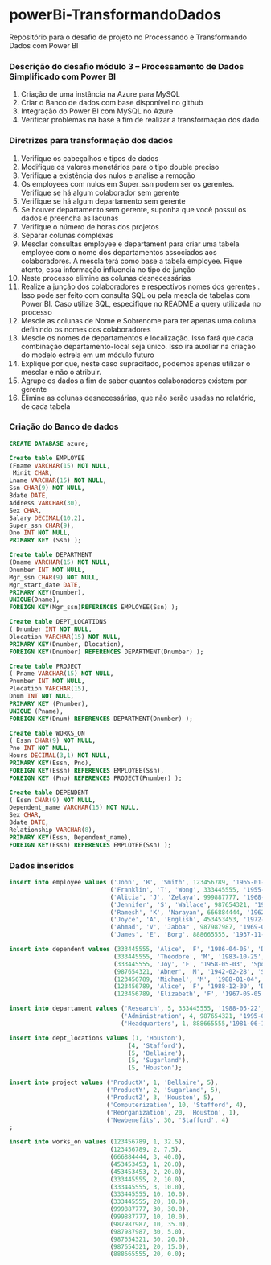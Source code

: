 # powerBi-TransformandoDados
Repositório para o desafio de projeto no Processando e Transformando Dados com Power BI

### Descrição do desafio módulo 3 – Processamento de Dados Simplificado com Power BI
1. Criação de uma instância na Azure para MySQL
2. Criar o Banco de dados com base disponível no github
3. Integração do Power BI com MySQL no Azure
4. Verificar problemas na base a fim de realizar a transformação dos dado

### Diretrizes para transformação dos dados
1. Verifique os cabeçalhos e tipos de dados
2. Modifique os valores monetários para o tipo double preciso
3. Verifique a existência dos nulos e analise a remoção
4. Os employees com nulos em Super_ssn podem ser os gerentes. Verifique se há algum colaborador sem gerente
5. Verifique se há algum departamento sem gerente
6. Se houver departamento sem gerente, suponha que você possui os dados e preencha as lacunas
7. Verifique o número de horas dos projetos
8. Separar colunas complexas
9. Mesclar consultas employee e departament para criar uma tabela employee com o nome dos departamentos associados aos colaboradores. A mescla terá como base a tabela employee. Fique atento, essa informação influencia no tipo de junção
10. Neste processo elimine as colunas desnecessárias
11. Realize a junção dos colaboradores e respectivos nomes dos gerentes . Isso pode ser feito com consulta SQL ou pela mescla de tabelas com Power BI. Caso utilize SQL, especifique no README a query utilizada no processo
12. Mescle as colunas de Nome e Sobrenome para ter apenas uma coluna definindo os nomes dos colaboradores
13. Mescle os nomes de departamentos e localização. Isso fará que cada combinação departamento-local seja único. Isso irá auxiliar na criação do modelo estrela em um módulo futuro
14. Explique por que, neste caso supracitado, podemos apenas utilizar o mesclar e não o atribuir.
15. Agrupe os dados a fim de saber quantos colaboradores existem por gerente
16. Elimine as colunas desnecessárias, que não serão usadas no relatório, de cada tabela

### Criação do Banco de dados

```SQL
CREATE DATABASE azure;
```
```SQL 
Create table EMPLOYEE
(Fname VARCHAR(15) NOT NULL,
 Minit CHAR,
Lname VARCHAR(15) NOT NULL,
Ssn CHAR(9) NOT NULL,
Bdate DATE,
Address VARCHAR(30),
Sex CHAR,
Salary DECIMAL(10,2),
Super_ssn CHAR(9),
Dno INT NOT NULL,
PRIMARY KEY (Ssn) );
```
```SQL
Create table DEPARTMENT
(Dname VARCHAR(15) NOT NULL, 
Dnumber INT NOT NULL,
Mgr_ssn CHAR(9) NOT NULL,
Mgr_start_date DATE,
PRIMARY KEY(Dnumber),
UNIQUE(Dname),
FOREIGN KEY(Mgr_ssn)REFERENCES EMPLOYEE(Ssn) );
```
```SQL
Create table DEPT_LOCATIONS
( Dnumber INT NOT NULL,
Dlocation VARCHAR(15) NOT NULL,
PRIMARY KEY(Dnumber, Dlocation),
FOREIGN KEY(Dnumber) REFERENCES DEPARTMENT(Dnumber) );
```
```SQL
Create table PROJECT
( Pname VARCHAR(15) NOT NULL,
Pnumber INT NOT NULL,
Plocation VARCHAR(15),
Dnum INT NOT NULL,
PRIMARY KEY (Pnumber),
UNIQUE (Pname),
FOREIGN KEY(Dnum) REFERENCES DEPARTMENT(Dnumber) );
```
```SQL
Create table WORKS_ON
( Essn CHAR(9) NOT NULL,
Pno INT NOT NULL,
Hours DECIMAL(3,1) NOT NULL,
PRIMARY KEY(Essn, Pno),
FOREIGN KEY(Essn) REFERENCES EMPLOYEE(Ssn),
FOREIGN KEY (Pno) REFERENCES PROJECT(Pnumber) );
```
```SQL
Create table DEPENDENT
( Essn CHAR(9) NOT NULL,
Dependent_name VARCHAR(15) NOT NULL,
Sex CHAR,
Bdate DATE,
Relationship VARCHAR(8),
PRIMARY KEY(Essn, Dependent_name),
FOREIGN KEY(Essn) REFERENCES EMPLOYEE(Ssn) );
```
### Dados inseridos
```SQL
insert into employee values ('John', 'B', 'Smith', 123456789, '1965-01-09', '731-Fondren-Houston-TX', 'M', 30000, 333445555, 5),
							('Franklin', 'T', 'Wong', 333445555, '1955-12-08', '638-Voss-Houston-TX', 'M', 40000, 888665555, 5),
                            ('Alicia', 'J', 'Zelaya', 999887777, '1968-01-19', '3321-Castle-Spring-TX', 'F', 25000, 987654321, 4),
                            ('Jennifer', 'S', 'Wallace', 987654321, '1941-06-20', '291-Berry-Bellaire-TX', 'F', 43000, 888665555, 4),
                            ('Ramesh', 'K', 'Narayan', 666884444, '1962-09-15', '975-Fire-Oak-Humble-TX', 'M', 38000, 333445555, 5),
                            ('Joyce', 'A', 'English', 453453453, '1972-07-31', '5631-Rice-Houston-TX', 'F', 25000, 333445555, 5),
                            ('Ahmad', 'V', 'Jabbar', 987987987, '1969-03-29', '980-Dallas-Houston-TX', 'M', 25000, 987654321, 4),
                            ('James', 'E', 'Borg', 888665555, '1937-11-10', '450-Stone-Houston-TX', 'M', 55000, NULL, 1);

insert into dependent values (333445555, 'Alice', 'F', '1986-04-05', 'Daughter'),
							 (333445555, 'Theodore', 'M', '1983-10-25', 'Son'),
                             (333445555, 'Joy', 'F', '1958-05-03', 'Spouse'),
                             (987654321, 'Abner', 'M', '1942-02-28', 'Spouse'),
                             (123456789, 'Michael', 'M', '1988-01-04', 'Son'),
                             (123456789, 'Alice', 'F', '1988-12-30', 'Daughter'),
                             (123456789, 'Elizabeth', 'F', '1967-05-05', 'Spouse');

insert into departament values ('Research', 5, 333445555, '1988-05-22','1986-05-22'),
							   ('Administration', 4, 987654321, '1995-01-01','1994-01-01'),
                               ('Headquarters', 1, 888665555,'1981-06-19','1980-06-19');

insert into dept_locations values (1, 'Houston'),
								 (4, 'Stafford'),
                                 (5, 'Bellaire'),
                                 (5, 'Sugarland'),
                                 (5, 'Houston');

insert into project values ('ProductX', 1, 'Bellaire', 5),
						   ('ProductY', 2, 'Sugarland', 5),
						   ('ProductZ', 3, 'Houston', 5),
                           ('Computerization', 10, 'Stafford', 4),
                           ('Reorganization', 20, 'Houston', 1),
                           ('Newbenefits', 30, 'Stafford', 4)
;

insert into works_on values (123456789, 1, 32.5),
							(123456789, 2, 7.5),
                            (666884444, 3, 40.0),
                            (453453453, 1, 20.0),
                            (453453453, 2, 20.0),
                            (333445555, 2, 10.0),
                            (333445555, 3, 10.0),
                            (333445555, 10, 10.0),
                            (333445555, 20, 10.0),
                            (999887777, 30, 30.0),
                            (999887777, 10, 10.0),
                            (987987987, 10, 35.0),
                            (987987987, 30, 5.0),
                            (987654321, 30, 20.0),
                            (987654321, 20, 15.0),
                            (888665555, 20, 0.0);
```
